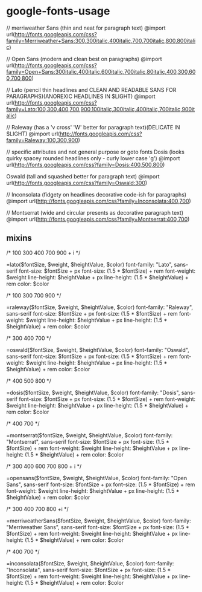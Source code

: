 # google-fonts-usage

// merriweather Sans (thin and neat for paragraph text)
@import url(http://fonts.googleapis.com/css?family=Merriweather+Sans:300,300italic,400italic,700,700italic,800,800italic)

// Open Sans (modern and clean best on paragraphs)
@import url(http://fonts.googleapis.com/css?family=Open+Sans:300italic,400italic,600italic,700italic,80italic,400,300,600,700,800)

// Lato (pencil thin headlines and CLEAN AND READABLE SANS FOR PARAGRAPHS)(ANOREXIC HEADLINES IN $LIGHT)
@import url(http://fonts.googleapis.com/css?family=Lato:100,300,400,700,900,100italic,300italic,400italic,700italic,900italic)

// Raleway (has a 'v cross' 'W' better for paragraph text)(DELICATE IN $LIGHT)
@import url(http://fonts.googleapis.com/css?family=Raleway:100,300,900)

// specific attributes and not general purpose or goto fonts
Dosis (looks quirky spacey rounded headlines only - curly lower case 'g')
@import url(http://fonts.googleapis.com/css?family=Dosis:400,500,800)

Oswald (tall and squashed better for paragraph text)
@import url(http://fonts.googleapis.com/css?family=Oswald:300)

// Inconsolata (fidgety on headlines decorative code-ish for paragraphs)
@import url(http://fonts.googleapis.com/css?family=Inconsolata:400,700)

// Montserrat (wide and circular presents as decorative paragraph text)
@import url(http://fonts.googleapis.com/css?family=Montserrat:400,700)

## mixins 

/* 100 300 400 700 900 + i */

=lato($fontSize, $weight, $heightValue, $color)
  font-family: "Lato", sans-serif
  font-size: $fontSize + px
  font-size: (1.5 * $fontSize) + rem
  font-weight: $weight
  line-height: $heightValue + px
  line-height: (1.5 * $heightValue) + rem
  color: $color
  
/* 100 300 700 900 */

=raleway($fontSize, $weight, $heightValue, $color)
  font-family: "Raleway", sans-serif
  font-size: $fontSize + px
  font-size: (1.5 * $fontSize) + rem
  font-weight: $weight
  line-height: $heightValue + px
  line-height: (1.5 * $heightValue) + rem
  color: $color
  
/* 300 400 700 */

=oswald($fontSize, $weight, $heightValue, $color)
  font-family: "Oswald", sans-serif
  font-size: $fontSize + px
  font-size: (1.5 * $fontSize) + rem
  font-weight: $weight
  line-height: $heightValue + px
  line-height: (1.5 * $heightValue) + rem
  color: $color
  
/* 400 500 800 */

=dosis($fontSize, $weight, $heightValue, $color)
  font-family: "Dosis", sans-serif
  font-size: $fontSize + px
  font-size: (1.5 * $fontSize) + rem
  font-weight: $weight
  line-height: $heightValue + px
  line-height: (1.5 * $heightValue) + rem
  color: $color
  
/* 400 700 */

=montserrat($fontSize, $weight, $heightValue, $color)
  font-family: "Montserrat", sans-serif
  font-size: $fontSize + px
  font-size: (1.5 * $fontSize) + rem
  font-weight: $weight
  line-height: $heightValue + px
  line-height: (1.5 * $heightValue) + rem
  color: $color
  
/* 300 400 600 700 800 + i */

=opensans($fontSize, $weight, $heightValue, $color)
  font-family: "Open Sans", sans-serif
  font-size: $fontSize + px
  font-size: (1.5 * $fontSize) + rem
  font-weight: $weight
  line-height: $heightValue + px
  line-height: (1.5 * $heightValue) + rem
  color: $color
  
/* 300 400 700 800 +i */

=merriweatherSans($fontSize, $weight, $heightValue, $color)
  font-family: "Merriweather Sans", sans-serif
  font-size: $fontSize + px
  font-size: (1.5 * $fontSize) + rem
  font-weight: $weight
  line-height: $heightValue + px
  line-height: (1.5 * $heightValue) + rem
  color: $color
  
  /* 400 700 */
  
=inconsolata($fontSize, $weight, $heightValue, $color)
  font-family: "Inconsolata", sans-serif
  font-size: $fontSize + px
  font-size: (1.5 * $fontSize) + rem
  font-weight: $weight
  line-height: $heightValue + px
  line-height: (1.5 * $heightValue) + rem
  color: $color
